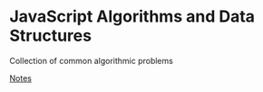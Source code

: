 # JavaScript Algorithms and Data Structures

Collection of common algorithmic problems

[Notes](./Notes.md)